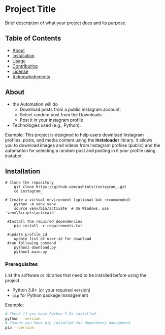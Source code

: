 # Project Title

Brief description of what your project does and its purpose.

## Table of Contents

- [About](#about)
- [Installation](#installation)
- [Usage](#usage)
- [Contributing](#contributing)
- [License](#license)
- [Acknowledgments](#acknowledgments)

## About

- the Automation will do 
    - Download posts from a public instagram account.
    - Select random post from the Downloads
    - Post it in your instagram profile
- Technologies used (e.g., Python).

Example:
This project is designed to help users download Instagram profiles, posts, and media content using the **Instaloader** library. It allows you to download images and videos from Instagram profiles (public) and the automation for selecting a random post and posting in it your profile
using instabot
## Installation
    # Clone the repository
        git clone https://github.com/ashintv/instagram_.git
        cd instagram_

    # Create a virtual environment (optional but recommended)
        python -m venv venv
        source venv/bin/activate  # On Windows, use `venv\Scripts\activate`

     #Install the required dependencies
        pip install -r requirements.txt

     #update profile_id 
        update list of user-id for download
     #run following command
        python3 download.py
        python3 main.py


### Prerequisites

List the software or libraries that need to be installed before using the project.

- Python 3.8+ (or your required version)
- `pip` for Python package management

Example:
```bash
# Check if you have Python 3.8+ installed
python --version
# Ensure you have pip installed for dependency management
pip --version